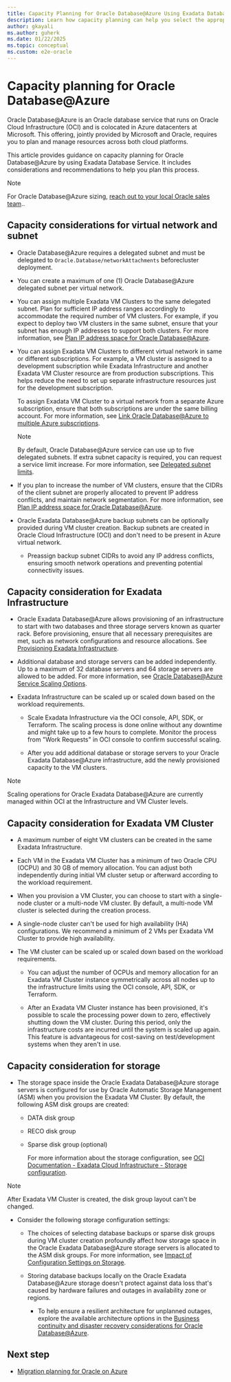 ```yaml
---
title: Capacity Planning for Oracle Database@Azure Using Exadata Database Service
description: Learn how capacity planning can help you select the appropriate infrastructure for Oracle workloads on Oracle Database@Azure.
author: gkayali
ms.author: guherk
ms.date: 01/22/2025
ms.topic: conceptual
ms.custom: e2e-oracle
---
```


# Capacity planning for Oracle Database@Azure

Oracle Database@Azure is an Oracle database service that runs on Oracle Cloud Infrastructure (OCI) and is colocated in Azure datacenters at Microsoft. This offering, jointly provided by Microsoft and Oracle, requires you to plan and manage resources across both cloud platforms.

This article provides guidance on capacity planning for Oracle Database@Azure by using Exadata Database Service. It includes considerations and recommendations to help you plan this process.

> [!NOTE]
> For Oracle Database@Azure sizing, [reach out to your local Oracle sales team](https://www.oracle.com/cloud/azure/oracle-database-at-azure/)..

## Capacity considerations for virtual network and subnet

- Oracle Database@Azure requires a delegated subnet and must be delegated to `Oracle.Database/networkAttachments` before​ cluster deployment.

- You can create a maximum of one (1) Oracle Database@Azure delegated subnet per virtual network.

- You can assign multiple Exadata VM Clusters to the same delegated subnet. Plan for sufficient IP address ranges accordingly to accommodate the required number of VM clusters. For example, if you expect to deploy two VM clusters in the same subnet, ensure that your subnet has enough IP addresses to support both clusters. For more information, see [Plan IP address space for Oracle Database@Azure](/azure/oracle/oracle-db/oracle-database-plan-ip).

- You can assign Exadata VM Clusters to different virtual network in same or different subscriptions. For example, a VM cluster is assigned to a development subscription while Exadata Infrastructure and another Exadata VM Cluster resource are from production subscriptions. This helps reduce the need to set up separate infrastructure resources just for the development subscription.

    To assign Exadata VM Cluster to a virtual network from a separate Azure subscription, ensure that both subscriptions are under the same billing account. For more information, see [Link Oracle Database@Azure to multiple Azure subscriptions](/azure/oracle/oracle-db/link-oracle-database-multiple-subscription).

    > [!NOTE]
    > By default, Oracle Database@Azure service can use up to five delegated subnets. If extra subnet capacity is required, you can request a service limit increase. For more information, see [Delegated subnet limits](/azure/oracle/oracle-db/oracle-database-delegated-subnet-limits).

- If you plan to increase the number of VM clusters, ensure that the CIDRs of the client subnet are properly allocated to prevent IP address conflicts, and maintain network segmentation. For more information, see [Plan IP address space for Oracle Database@Azure](/azure/oracle/oracle-db/oracle-database-plan-ip).

- Oracle Exadata Database@Azure backup subnets can be optionally provided during VM cluster creation. Backup subnets are created in Oracle Cloud Infrastructure (OCI) and don't need to be present in Azure virtual network.

  - Preassign backup subnet CIDRs to avoid any IP address conflicts, ensuring smooth network operations and preventing potential connectivity issues.

## Capacity consideration for Exadata Infrastructure

- Oracle Exadata Database@Azure allows provisioning of an infrastructure to start with two databases and three storage servers known as quarter rack. Before provisioning, ensure that all necessary prerequisites are met, such as network configurations and resource allocations. See [Provisioning Exadata Infrastructure](https://docs.oracle.com/en-us/iaas/Content/database-at-azure-exadata/odexa-provisioning-exadata-infrastructure.html).

- Additional database and storage servers can be added independently. Up to a maximum of 32 database servers and 64 storage servers are allowed to be added. For more information, see [Oracle Database@Azure Service Scaling Options](https://docs.oracle.com/en-us/iaas/exadatacloud/doc/exa-service-desc.html#ECSCM-GUID-EC1A62C6-DDA1-4F39-B28C-E5091A205DD3).

- Exadata Infrastructure can be scaled up or scaled down based on the workload requirements.

  - Scale Exadata Infrastructure via the OCI console, API, SDK, or Terraform. The scaling process is done online without any downtime and might take up to a few hours to complete. Monitor the process from "Work Requests" in OCI console to confirm successful scaling.
  
  - After you add additional database or storage servers to your Oracle Exadata Database@Azure infrastructure, add the newly provisioned capacity to the VM clusters.

> [!NOTE]
> Scaling operations for Oracle Exadata Database@Azure are currently managed within OCI at the Infrastructure and VM Cluster levels.

## Capacity consideration for Exadata VM Cluster

- A maximum number of eight VM clusters can be created in the same Exadata Infrastructure.

- Each VM in the Exadata VM Cluster has a minimum of two Oracle CPU (OCPU) and 30 GB of memory allocation. You can adjust both independently during initial VM cluster setup or afterward according to the workload requirement.

- When you provision a VM Cluster, you can choose to start with a single-node cluster or a multi-node VM cluster. By default, a multi-node VM cluster is selected during the creation process.

- A single-node cluster can't be used for high availability (HA) configurations. We recommend a minimum of 2 VMs per Exadata VM Cluster to provide high availability.

- The VM cluster can be scaled up or scaled down based on the workload requirements.

  - You can adjust the number of OCPUs and memory allocation for an Exadata VM Cluster instance symmetrically across all nodes up to the infrastructure limits using the OCI console, API, SDK, or Terraform.
  
  - After an Exadata VM Cluster instance has been provisioned, it's possible to scale the processing power down to zero, effectively shutting down the VM cluster. During this period, only the infrastructure costs are incurred until the system is scaled up again. This feature is advantageous for cost-saving on test/development systems when they aren't in use.

## Capacity consideration for storage

- The storage space inside the Oracle Exadata Database@Azure storage servers is configured for use by Oracle Automatic Storage Management (ASM) when you provision the Exadata VM Cluster. By default, the following ASM disk groups are created:

  - DATA disk group
  
  - RECO disk group
  
  - Sparse disk group (optional)

    For more information about the storage configuration, see [OCI Documentation - Exadata Cloud Infrastructure - Storage configuration](https://docs.oracle.com/en-us/iaas/exadatacloud/doc/ecs-storage-config.html).

> [!NOTE]
> After Exadata VM Cluster is created, the disk group layout can't be changed.

- Consider the following storage configuration settings:

  - The choices of selecting database backups or sparse disk groups during VM cluster creation profoundly affect how storage space in the Oracle Exadata Database@Azure storage servers is allocated to the ASM disk groups. For more information, see [Impact of Configuration Settings on Storage](https://docs.oracle.com/en-us/iaas/exadatacloud/doc/ecs-storage-config.html#ECSCM-GUID-925DAEBF-4693-4AC6-80E1-15D7121F80A9).
  
  - Storing database backups locally on the Oracle Exadata Database@Azure storage doesn't protect against data loss that's caused by hardware failures and outages in availability zone or regions.
  
      - To help ensure a resilient architecture for unplanned outages, explore the available architecture options in the [Business continuity and disaster recovery considerations for Oracle Database@Azure](./oracle-disaster-recovery-oracle-database-azure.md).

## Next step

- [Migration planning for Oracle on Azure](./oracle-migration-planning.md)
